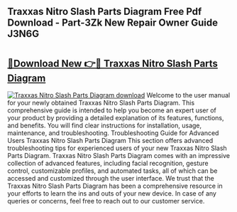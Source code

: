 ## Traxxas Nitro Slash Parts Diagram Free Pdf Download - Part-3Zk New Repair Owner Guide J3N6G

# <h2><a href="http://dfhsf2.blite.top/?on=Traxxas+Nitro+Slash+Parts+Diagram">🔗Download New 👉🔴 Traxxas Nitro Slash Parts Diagram</a></h2>

[![Traxxas Nitro Slash Parts Diagram download](https://i.imgur.com/lujVjoI.png)](http://dfhsf2.blite.top/?on=Traxxas+Nitro+Slash+Parts+Diagram)
Welcome to the user manual for your newly obtained Traxxas Nitro Slash Parts Diagram. This comprehensive guide is intended to help you become an expert user of your product by providing a detailed explanation of its features, functions, and benefits. You will find clear instructions for installation, usage, maintenance, and troubleshooting. Troubleshooting Guide for Advanced Users Traxxas Nitro Slash Parts Diagram This section offers advanced troubleshooting tips for experienced users of your new Traxxas Nitro Slash Parts Diagram. Traxxas Nitro Slash Parts Diagram comes with an impressive collection of advanced features, including facial recognition, gesture control, customizable profiles, and automated tasks, all of which can be accessed and customized through the user interface. We trust that the Traxxas Nitro Slash Parts Diagram has been a comprehensive resource in your efforts to learn the ins and outs of your new device. In case of any queries or concerns, feel free to reach out to our customer service.
